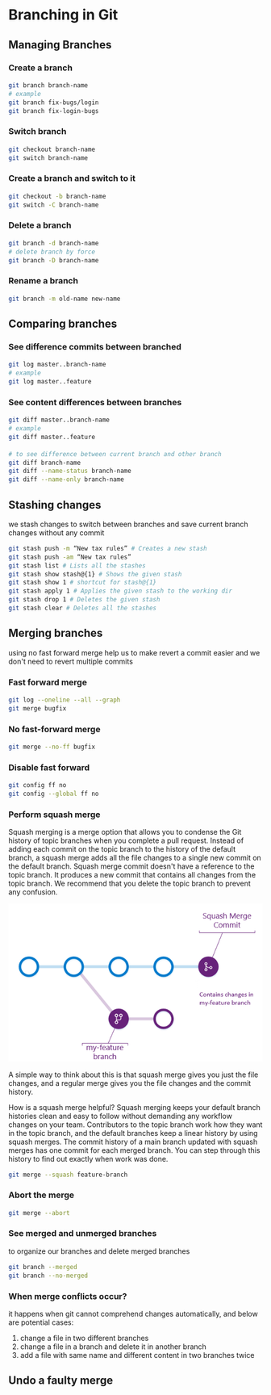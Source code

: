 # Branching in Git

## Managing Branches

### Create a branch

```zsh
git branch branch-name
# example
git branch fix-bugs/login
git branch fix-login-bugs
```

### Switch branch

```zsh
git checkout branch-name
git switch branch-name
```

### Create a branch and switch to it

```zsh
git checkout -b branch-name
git switch -C branch-name
```

### Delete a branch

```zsh
git branch -d branch-name
# delete branch by force
git branch -D branch-name
```

### Rename a branch

```zsh
git branch -m old-name new-name
```

## Comparing branches

### See difference commits between branched

```zsh
git log master..branch-name
# example
git log master..feature
```

### See content differences between branches

```zsh
git diff master..branch-name
# example
git diff master..feature

# to see difference between current branch and other branch
git diff branch-name
git diff --name-status branch-name
git diff --name-only branch-name
```

## Stashing changes

we stash changes to switch between branches and save current branch changes without any commit

```zsh
git stash push -m “New tax rules” # Creates a new stash
git stash push -am “New tax rules”
git stash list # Lists all the stashes
git stash show stash@{1} # Shows the given stash
git stash show 1 # shortcut for stash@{1}
git stash apply 1 # Applies the given stash to the working dir
git stash drop 1 # Deletes the given stash
git stash clear # Deletes all the stashes
```

## Merging branches

using no fast forward merge help us to make revert a commit easier and we don't need to revert multiple commits

### Fast forward merge

```zsh
git log --oneline --all --graph
git merge bugfix
```

### No fast-forward merge

```zsh
git merge --no-ff bugfix
```

### Disable fast forward

```zsh
git config ff no
git config --global ff no
```

### Perform squash merge

Squash merging is a merge option that allows you to condense the Git history of topic branches when you complete a pull request. Instead of adding each commit on the topic branch to the history of the default branch, a squash merge adds all the file changes to a single new commit on the default branch. Squash merge commit doesn't have a reference to the topic branch. It produces a new commit that contains all changes from the topic branch. We recommend that you delete the topic branch to prevent any confusion.

![Diagram of squash merging in pull requests in Azure Repos.](squash-branch-merge.png)

A simple way to think about this is that squash merge gives you just the file changes, and a regular merge gives you the file changes and the commit history.

How is a squash merge helpful?
Squash merging keeps your default branch histories clean and easy to follow without demanding any workflow changes on your team. Contributors to the topic branch work how they want in the topic branch, and the default branches keep a linear history by using squash merges. The commit history of a main branch updated with squash merges has one commit for each merged branch. You can step through this history to find out exactly when work was done.

```zsh
git merge --squash feature-branch
```

### Abort the merge

```zsh
git merge --abort
```

### See merged and unmerged branches

to organize our branches and delete merged branches

```zsh
git branch --merged
git branch --no-merged
```

### When merge conflicts occur?

it happens when git cannot comprehend changes automatically, and below are potential cases:

1. change a file in two different branches
2. change a file in a branch and delete it in another branch
3. add a file with same name and different content in two branches twice

## Undo a faulty merge
